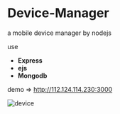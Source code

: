 Device-Manager
==============

a mobile device manager by nodejs

use

*  **Express**  
*  **ejs** 
*  **Mongodb**

demo => <http://112.124.114.230:3000>



![device](http://img3.douban.com/view/photo/photo/public/p2186681765.jpg)
